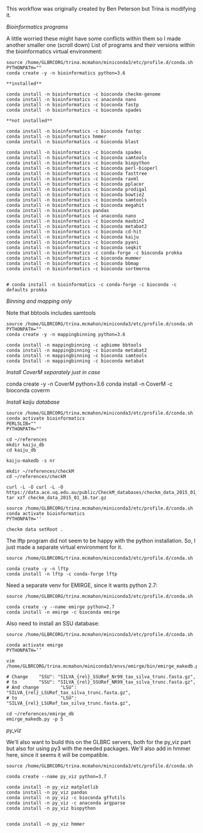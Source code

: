 
This workflow was originally created by Ben Peterson but Trina is
modifying it.

*Bioinformatics programs*

A little worried these might have some conflicts within them so I made another smaller one (scroll down)
List of programs and their versions within the bioinformatics virtual environment:

```
source /home/GLBRCORG/trina.mcmahon/miniconda3/etc/profile.d/conda.sh
PYTHONPATH=""
conda create -y -n bioinformatics python=3.6

**installed**

conda install -n bioinformatics -c bioconda checkm-genome
conda install -n bioinformatics -c anaconda nano
conda install -n bioinformatics -c bioconda fastp
conda install -n bioinformatics -c bioconda spades

**not installed**

conda install -n bioinformatics -c bioconda fastqc
conda install -n bioinformatics hmmer
conda install -n bioinformatics -c bioconda blast

conda install -n bioinformatics -c bioconda spades
conda install -n bioinformatics -c bioconda samtools
conda install -n bioinformatics -c bioconda biopython
conda install -n bioinformatics -c bioconda perl-bioperl
conda install -n bioinformatics -c bioconda fasttree
conda install -n bioinformatics -c bioconda raxml
conda install -n bioinformatics -c bioconda pplacer
conda install -n bioinformatics -c bioconda prodigal
conda install -n bioinformatics -c bioconda bowtie2
conda install -n bioinformatics -c bioconda samtools
conda install -n bioinformatics -c bioconda megahit
conda install -n bioinformatics pandas
conda install -n bioinformatics -c anaconda nano
conda install -n bioinformatics -c bioconda maxbin2
conda install -n bioinformatics -c bioconda metabat2
conda install -n bioinformatics -c bioconda cd-hit
conda install -n bioinformatics -c bioconda kaiju
conda install -n bioinformatics -c bioconda pyani
conda install -n bioinformatics -c bioconda seqkit
conda install -n bioinformatics -c conda-forge -c bioconda prokka
conda install -n bioinformatics -c bioconda mummer
conda install -n bioinformatics -c bioconda bbmap
conda install -n bioinformatics -c bioconda sortmerna


# conda install -n bioinformatics -c conda-forge -c bioconda -c defaults prokka

```
*Binning and mapping only*

Note that bbtools includes samtools

```
source /home/GLBRCORG/trina.mcmahon/miniconda3/etc/profile.d/conda.sh
PYTHONPATH=""
conda create -y -n mappingbinning python=3.6

conda install -n mappingbinning -c agbiome bbtools
conda install -n mappingbinning -c bioconda metabat2
conda install -n mappingbinning -c bioconda samtools
conda Install -n mappingbinning -c bioconda metabat

```

*Install CoverM separately just in case*

conda create -y -n CoverM python=3.6
conda install -n CoverM -c bioconda coverm


*Install kaiju database*

```
source /home/GLBRCORG/trina.mcmahon/miniconda3/etc/profile.d/conda.sh
conda activate bioinformatics
PERL5LIB=""
PYTHONPATH=""

cd ~/references
mkdir kaiju_db
cd kaiju_db

kaiju-makedb -s nr

```


```
mkdir ~/references/checkM
cd ~/references/checkM

curl -L -O curl -L -O https://data.ace.uq.edu.au/public/CheckM_databases/checkm_data_2015_01_16.tar.gz
tar xzf checkm_data_2015_01_16.tar.gz

source /home/GLBRCORG/trina.mcmahon/miniconda3/etc/profile.d/conda.sh
conda activate bioinformatics
PYTHONPATH=''

checkm data setRoot .
```

The lftp program did not seem to be happy with the python installation.
So, I just made a separate virtual environment for it.

```
source /home/GLBRCORG/trina.mcmahon/miniconda3/etc/profile.d/conda.sh

conda create -y -n lftp
conda install -n lftp -c conda-forge lftp

```

Need a separate venv for EMIRGE, since it wants python 2.7:

```
source /home/GLBRCORG/trina.mcmahon/miniconda3/etc/profile.d/conda.sh

conda create -y --name emirge python=2.7
conda install -n emirge -c bioconda emirge
```

Also need to install an SSU database:

```
source /home/GLBRCORG/trina.mcmahon/miniconda3/etc/profile.d/conda.sh

conda activate emirge
PYTHONPATH=’’

vim /home/GLBRCORG/trina.mcmahon/miniconda3/envs/emirge/bin/emirge_makedb.py

# Change    "SSU": "SILVA_{rel}_SSURef_Nr99_tax_silva_trunc.fasta.gz",
# to        "SSU": "SILVA_{rel}_SSURef_NR99_tax_silva_trunc.fasta.gz",
# And change        "LSU": "SILVA_{rel}_LSURef_tax_silva_trunc.fasta.gz",
# to                "LSU": "SILVA_{rel}_LSURef_tax_silva_trunc.fasta.gz",

cd ~/references/emirge_db
emirge_makedb.py -p 5
```




*py_viz*

We'll also want to build this on the GLBRC servers, both for the py_viz part but also for using py3 with the needed packages.
We'll also add in hmmer here, since it seems it will be compatible.

```
source /home/GLBRCORG/trina.mcmahon/miniconda3/etc/profile.d/conda.sh

conda create --name py_viz python=3.7

conda install -n py_viz matplotlib
conda install -n py_viz pandas
conda install -n py_viz -c bioconda gffutils
conda install -n py_viz -c anaconda argparse
conda install -n py_viz biopython


conda install -n py_viz hmmer

```
